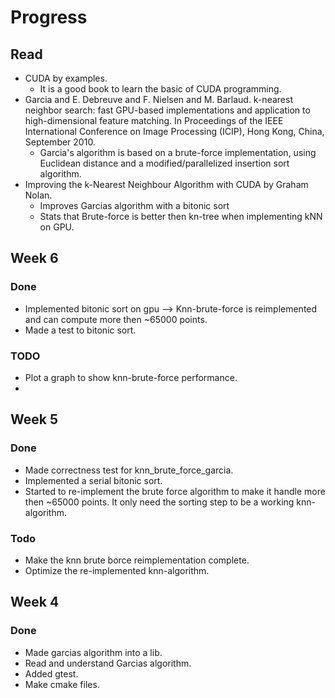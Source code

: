 # Progress


## Read
* CUDA by examples.
    * It is a good book to learn the basic of CUDA programming.
* Garcia and E. Debreuve and F. Nielsen and M. Barlaud. k-nearest neighbor search: fast GPU-based implementations and application to high-dimensional feature matching. In Proceedings of the IEEE International Conference on Image Processing (ICIP), Hong Kong, China, September 2010.
    * Garcia's algorithm is based on a brute-force implementation, using Euclidean distance and a modified/parallelized insertion sort algorithm.
* Improving the k-Nearest Neighbour Algorithm with CUDA by Graham Nolan.
    * Improves Garcias algorithm with a bitonic sort
    * Stats that Brute-force is better then kn-tree when implementing kNN on GPU.



## Week 6

### Done
* Implemented bitonic sort on gpu --> Knn-brute-force is reimplemented and  can compute more then ~65000 points.
* Made a test to bitonic sort.


### TODO
* Plot a graph to show knn-brute-force performance.
*



## Week 5

### Done
* Made correctness test for knn_brute_force_garcia.
* Implemented a serial bitonic sort.
* Started to re-implement the brute force algorithm to make it handle more then ~65000 points.  It only need the sorting step to be a working knn-algorithm.

### Todo
* Make the knn brute borce reimplementation complete.
* Optimize the re-implemented knn-algorithm.

## Week 4

### Done

* Made garcias algorithm into a lib.
* Read and understand Garcias algorithm.
* Added gtest.
* Make cmake files.



